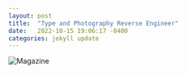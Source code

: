 ```yaml
---
layout: post
title:  "Type and Photography Reverse Engineer"
date:   2022-10-15 19:06:17 -0400
categories: jekyll update
---
```

![Magazine](/visme/images/9f9eef73ec906af1f37098022ac1b829.jpg)